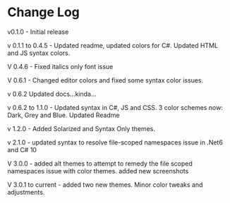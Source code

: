 # Change Log

v0.1.0 - Initial release

v 0.1.1 to 0.4.5 - Updated readme, updated colors for C#. Updated HTML and JS syntax colors. 

V 0.4.6 - Fixed italics only font issue

V 0.6.1 - Changed editor colors and fixed some syntax color issues.

v 0.6.2 Updated docs...kinda...

v 0.6.2 to 1.1.0 - Updated syntax in C#, JS and CSS. 3 color schemes now: Dark, Grey and Blue. Updated Readme

v 1.2.0 - Added Solarized and Syntax Only themes.

v 2.1.0 - updated syntax to resolve file-scoped namespaces issue in .Net6 and C# 10

V 3.0.0 - added alt themes to attempt to remedy the file scoped namespaces issue with color themes. added new screenshots

V 3.0.1 to current - added two new themes. Minor color tweaks and adjustments.
